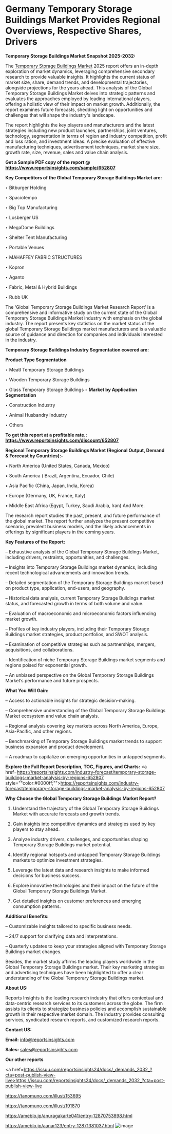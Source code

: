# Germany Temporary Storage Buildings Market Provides Regional Overviews, Respective Shares, Drivers

<strong>Temporary Storage Buildings Market Snapshot 2025-2032:</strong>

The <a href=https://www.reportsinsights.com/sample/652807>Temporary Storage Buildings Market</a> 2025 report offers an in-depth exploration of market dynamics, leveraging comprehensive secondary research to provide valuable insights. It highlights the current status of market size, share, demand trends, and developmental trajectories, alongside projections for the years ahead. This analysis of the Global Temporary Storage Buildings Market delves into strategic patterns and evaluates the approaches employed by leading international players, offering a holistic view of their impact on market growth. Additionally, the report examines future forecasts, shedding light on opportunities and challenges that will shape the industry's landscape.

The report highlights the key players and manufacturers and the latest strategies including new product launches, partnerships, joint ventures, technology, segmentation in terms of region and industry competition, profit and loss ration, and investment ideas. A precise evaluation of effective manufacturing techniques, advertisement techniques, market share size, growth rate, size, revenue, sales and value chain analysis.

<strong>Get a Sample PDF copy of the report @ <a href=https://www.reportsinsights.com/sample/652807 style=color:#0000ff;>https://www.reportsinsights.com/sample/652807</a></strong>

<strong>Key Competitors of the Global Temporary Storage Buildings Market are:</strong>

‣ Bitburger Holding

‣ Spaciotempo

‣ Big Top Manufacturing

‣ Losberger US

‣ MegaDome Buildings

‣ Shelter Tent Manufacturing

‣ Portable Venues

‣ MAHAFFEY FABRIC STRUCTURES

‣ Kopron

‣ Aganto

‣ Fabric, Metal & Hybrid Buildings

‣ Rubb UK

The ‘Global Temporary Storage Buildings Market Research Report’ is a comprehensive and informative study on the current state of the Global Temporary Storage Buildings Market industry with emphasis on the global industry. The report presents key statistics on the market status of the global Temporary Storage Buildings market manufacturers and is a valuable source of guidance and direction for companies and individuals interested in the industry.

<strong>Temporary Storage Buildings Industry Segmentation covered are:</strong>

<strong>Product Type Segmentation</strong>

‣ Meatl Temporary Storage Buildings

‣ Wooden Temporary Storage Buildings

‣ Glass Temporary Storage Buildings
‣ 
<strong>Market by Application Segmentation</strong>

‣ Construction Industry

‣ Animal Husbandry Industry

‣ Others

<strong>To get this report at a profitable rate.: <a href=https://www.reportsinsights.com/discount/652807 style=color:#0000ff;>https://www.reportsinsights.com/discount/652807</a></strong>

<strong>Regional Temporary Storage Buildings Market (Regional Output, Demand &amp; Forecast by Countries):-</strong>

• North America (United States, Canada, Mexico)

• South America ( Brazil, Argentina, Ecuador, Chile)

• Asia Pacific (China, Japan, India, Korea)

• Europe (Germany, UK, France, Italy)

• Middle East Africa (Egypt, Turkey, Saudi Arabia, Iran) And More.

The research report studies the past, present, and future performance of the global market. The report further analyzes the present competitive scenario, prevalent business models, and the likely advancements in offerings by significant players in the coming years.

<strong>Key Features of the Report:</strong>

– Exhaustive analysis of the Global Temporary Storage Buildings Market, including drivers, restraints, opportunities, and challenges.

– Insights into Temporary Storage Buildings market dynamics, including recent technological advancements and innovation trends.

– Detailed segmentation of the Temporary Storage Buildings market based on product type, application, end-users, and geography.

– Historical data analysis, current Temporary Storage Buildings market status, and forecasted growth in terms of both volume and value.

– Evaluation of macroeconomic and microeconomic factors influencing market growth.

– Profiles of key industry players, including their Temporary Storage Buildings market strategies, product portfolios, and SWOT analysis.

– Examination of competitive strategies such as partnerships, mergers, acquisitions, and collaborations.

– Identification of niche Temporary Storage Buildings market segments and regions poised for exponential growth.

– An unbiased perspective on the Global Temporary Storage Buildings Market’s performance and future prospects.

<strong>What You Will Gain:</strong>

– Access to actionable insights for strategic decision-making.

– Comprehensive understanding of the Global Temporary Storage Buildings Market ecosystem and value chain analysis.

– Regional analysis covering key markets across North America, Europe, Asia-Pacific, and other regions.

– Benchmarking of Temporary Storage Buildings market trends to support business expansion and product development.

– A roadmap to capitalize on emerging opportunities in untapped segments.

<strong>Explore the Full Report Description, TOC, Figures, and Charts:</strong>
<a href=https://reportsinsights.com/industry-forecast/temporary-storage-buildings-market-analysis-by-regions-652807 style=""color:#0000ff;"">https://reportsinsights.com/industry-forecast/temporary-storage-buildings-market-analysis-by-regions-652807</a>

<strong>Why Choose the Global Temporary Storage Buildings Market Report?</strong>

1. Understand the trajectory of the Global Temporary Storage Buildings Market with accurate forecasts and growth trends.

2. Gain insights into competitive dynamics and strategies used by key players to stay ahead.

3. Analyze industry drivers, challenges, and opportunities shaping Temporary Storage Buildings market potential.

4. Identify regional hotspots and untapped Temporary Storage Buildings markets to optimize investment strategies.

5. Leverage the latest data and research insights to make informed decisions for business success.

6. Explore innovative technologies and their impact on the future of the Global Temporary Storage Buildings Market.

7. Get detailed insights on customer preferences and emerging consumption patterns.

<strong>Additional Benefits:</strong>

– Customizable insights tailored to specific business needs.

– 24/7 support for clarifying data and interpretations.

– Quarterly updates to keep your strategies aligned with Temporary Storage Buildings market changes.

Besides, the market study affirms the leading players worldwide in the Global Temporary Storage Buildings market. Their key marketing strategies and advertising techniques have been highlighted to offer a clear understanding of the Global Temporary Storage Buildings market.

<strong><strong>About US</strong>:</strong>

Reports Insights is the leading research industry that offers contextual and data-centric research services to its customers across the globe. The firm assists its clients to strategize business policies and accomplish sustainable growth in their respective market domain. The industry provides consulting services, syndicated research reports, and customized research reports.

<strong>Contact US:</strong>

<p class=><b>Email:</b> <a href=mailto:info@reportsinsights.com>info@reportsinsights.com</a></p>
<p class=><b>Sales:</b> <a href=mailto:sales@reportsinsights.com>sales@reportsinsights.com</a></p>

<strong>Our other reports</strong>

<a href=https://issuu.com/reportsinsights24/docs/_demands_2032_?cta=post-publish-view-live>https://issuu.com/reportsinsights24/docs/_demands_2032_?cta=post-publish-view-live</a>

<a href=https://tanomuno.com/illust/153695>https://tanomuno.com/illust/153695</a>

<a href=https://tanomuno.com/illust/191870>https://tanomuno.com/illust/191870</a>

<a href=https://ameblo.jp/anuragakarte041/entry-12870753898.html>https://ameblo.jp/anuragakarte041/entry-12870753898.html</a>

<a href=https://ameblo.jp/aanar123/entry-12871381037.html>https://ameblo.jp/aanar123/entry-12871381037.html</a>
![image](https://github.com/user-attachments/assets/23e0a2dc-b1a8-4b8c-80bd-49d5be23696e)
